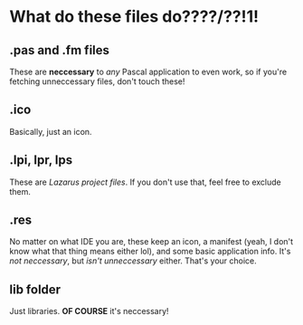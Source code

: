 # What do these files do????/??!1!

## .pas and .fm files

These are **neccessary** to *any* Pascal application to even work, so if you're fetching unneccessary files, don't touch these!

## .ico

Basically, just an icon.

## .lpi, lpr, lps

These are *Lazarus project files*. If you don't use that, feel free to exclude them.

## .res

No matter on what IDE you are, these keep an icon, a manifest (yeah, I don't know what that thing means either lol), and some basic application info.
It's *not neccessary*, but *isn't unneccessary* either. That's your choice.

## lib folder

Just libraries. **OF COURSE** it's neccessary!